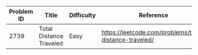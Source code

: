 | Problem ID | Title | Difficulty | Reference
| --- | --- | --- | ---
| 2739 | Total Distance Traveled | Easy | https://leetcode.com/problems/total-distance-traveled/
